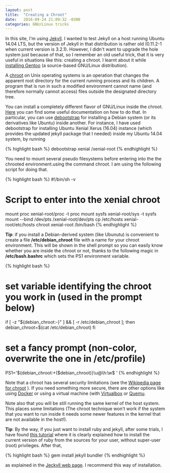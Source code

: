 ```yaml
---
layout: post
title:  "Creating a Chroot"
date:   2016-09-24 21:09:32 -0300
categories: GNU/Linux tricks
---
```


In this site, I'm using [Jekyll](https://jekyllrb.com/). I wanted to test 
Jekyll on a host running Ubuntu 14.04 LTS, but the version of Jekyll in 
that distribution is rather old (0.11.2-1 when current version is 3.2.1).
However, I didn't want to upgrade the hole system just because of that, so I
remember an old useful trick, that it is very useful in situations like this: 
creating a chroot. I learnt about it while
[installing Gentoo](https://wiki.gentoo.org/wiki/Handbook:AMD64/Installation/Base)
(a source-based GNU/Linux distribution).

A [chroot](https://en.wikipedia.org/wiki/Chroot) on Unix operating systems is an operation that changes the apparent 
root directory for the current running process and its children. 
A program that is run in such a modified environment cannot name (and therefore 
normally cannot access) files outside the designated directory tree. 

You can install a completely different flavor of GNU/Linux inside the chroot.
[Here](https://wiki.debian.org/chroot) you can find some useful
documentation on how to do that. In particular, you can use
[debootstrap](https://www.debian.org/releases/stable/amd64/apds03.html.en)
for installing a Debian system (or its derivatives like Ubuntu) inside
another. For instance, I have used debootstrap for installing  Ubuntu 
Xenial Xerus (16.04) instance (which provides the updated jekyll package
that I needed) inside my Ubuntu 14.04 system, by running

{% highlight bash %}
debootstrap xenial /xenial-root
{% endhighlight %}

You need to mount several pseudo filesystems before entering into the 
the chrooted environment.using the command chroot. I am using the following
script for doing that.

{% highlight bash %}
#!/bin/sh -v
# Script to enter into the xenial chroot
mount proc xenial-root/proc -t proc
mount sysfs xenial-root/sys -t sysfs
mount --bind /dev/pts /xenial-root/dev/pts
cp /etc/hosts xenial-root/etc/hosts
chroot xenial-root /bin/bash
{% endhighlight %}

**Tip**: if you install a Debian-derived system (like Ubunutu) is convenient to
create a file **/etc/debian_chroot** file with a name for your chroot
environment. This will be shown in the shell prompt so you can easily know
whether you are inside the chroot or not, thanks to the following
magic in **/etc/bash.bashrc** which sets the PS1 environment variable.

{% highlight bash %}
# set variable identifying the chroot you work in (used in the prompt below)
if [ -z "${debian_chroot:-}" ] && [ -r /etc/debian_chroot ]; then
    debian_chroot=$(cat /etc/debian_chroot)
fi

# set a fancy prompt (non-color, overwrite the one in /etc/profile)
PS1='${debian_chroot:+($debian_chroot)}\u@\h:\w\$ '
{% endhighlight %}

Note that a chroot has several security limitations (see the [Wikipedia page
for chroot](https://en.wikipedia.org/wiki/Chroot) ). If you need something
more secure, there are other options like using
[Docker](https://www.docker.com/) or using a virtual machine (with
[Virtualbox](https://www.virtualbox.org/) or
[Quemu](http://wiki.qemu.org/Main_Page).

Note also that you will be still running the same kernel of the host system.
This places some limitations (The chroot technique won't work if the system 
that you want to run inside it needs some newer features in the kernel that
are not available in the host!).

**Tip**: By the way, if you just want to install ruby and jekyll, after some trials, I have found 
[this tutorial](https://gorails.com/setup/ubuntu/14.04) where it is clearly 
explained how to install the current version of ruby from the sources for your user, 
without super-user (root) privileges. After that,

{% highlight bash %}
gem install jekyll bundler
{% endhighlight %}

as explained in the [Jeckyll web page](https://jekyllrb.com/). I recommend 
this way of installation.


 
